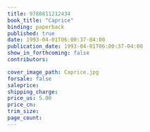 ```yaml
---
title: 9780811212434
book_title: "Caprice"
binding: paperback
published: true
date: 1993-04-01T06:00:37-04:00
publication_date: 1993-04-01T06:00:37-04:00
show_in_forthcoming: false
contributors:

cover_image_path: Caprice.jpg
forsale: false
saleprice:
shipping_charge:
price_us: 5.00
price_cn:
trim_size:
page_count:
---
```


